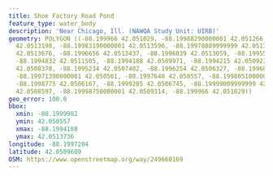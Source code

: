 ```yaml
---
title: Shoe Factory Road Pond
feature_type: water_body
description: 'Near Chicago, Ill. (NAWQA Study Unit: UIRB)'
geometry: POLYGON ((-88.199966 42.051029, -88.19988290000001 42.051266, -88.1998614
  42.0513198, -88.19983190000001 42.0513596, -88.19978089999999 42.0513736, -88.1997327
  42.0513676, -88.1996656 42.0513437, -88.1996039 42.0513059, -88.1995503 42.0512481,
  -88.1994832 42.0511505, -88.1994188 42.0509971, -88.1994215 42.0509215, -88.199451
  42.0508378, -88.1995234 42.0507402, -88.1996254 42.0506327, -88.1996817 42.0505769,
  -88.19971390000001 42.050561, -88.1997648 42.050557, -88.19980510000001 42.0505709,
  -88.1998775 42.0506167, -88.1999285 42.0506745, -88.19999009999999 42.050784, -88.1999982
  42.0508597, -88.19998750000001 42.0509314, -88.199966 42.051029))
geo_error: 100.0
bbox:
  xmin: -88.1999982
  ymin: 42.050557
  xmax: -88.1994188
  ymax: 42.0513736
longitude: -88.1997204
latitude: 42.0509609
OSM: https://www.openstreetmap.org/way/249660169
---
```

